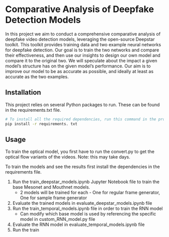 # Comparative Analysis of Deepfake Detection Models

In this project we aim to conduct a comprehensive comparative analysis of deepfake video detection models, leveraging the open-source Deepstar toolkit. This toolkit provides training data and two example neural networks for deepfake detection. Our goal is to train the two networks and compare their effectiveness, and then use our insights to design our own model and compare it to the original two. We will speculate about the impact a given model’s structure has on the given model’s performance. Our aim is to improve our model to be as accurate as possible, and ideally at least as accurate as the two examples.

## Installation

This project relies on several Python packages to run. These can be found in the requirements.txt file.

```bash
# To install all the required dependencies, run this command in the project directory
pip install -r requirements. txt
```

## Usage

To train the optical model, you first have to run the convert.py to get the optical flow variants of the videos. Note: this may take days.

To train the models and see the results first install the dependencies in the requirements file.

1. Run the train_deepstar_models.ipynb Jupyter Notebook file to train the base Mesonet and Mouthnet models. 
    - 2 models will be trained for each - One for regular frame generator, One for sample frame generator
2. Evaluate the trained models in evaluate_deepstar_models.ipynb file
3. Run the train_temporal_models.ipynb file in order to train the RNN model
    - Can modify which base model is used by referencing the specific model in custom_RNN_model.py file
4. Evaluate the RNN model in evaluate_temporal_models.ipynb file
5. Run the train

